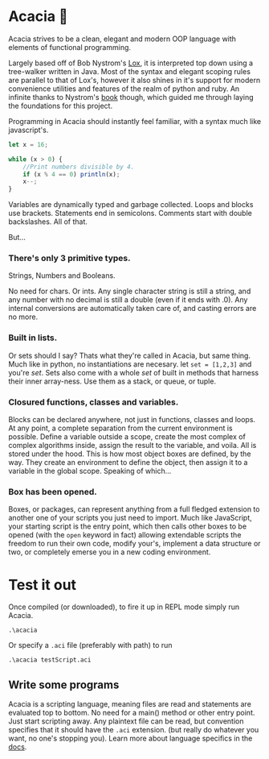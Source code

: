 # Acacia 🌱
Acacia strives to be a clean, elegant and modern OOP language with elements of functional programming.

Largely based off of Bob Nystrom's [Lox](https://github.com/munificent/craftinginterpreters), it is interpreted top down using a tree-walker written in Java. Most of the syntax and elegant scoping rules are parallel to that of Lox's, however it also shines in it's support for modern convenience utilities and features of the realm of python and ruby. An infinite thanks to Nystrom's [book](http://craftinginterpreters.com/) though, which guided me through laying the foundations for this project.

Programming in Acacia should instantly feel familiar, with a syntax much like javascript's.
```javascript
let x = 16;

while (x > 0) {
    //Print numbers divisible by 4.
    if (x % 4 == 0) println(x);
    x--;
}
```

Variables are dynamically typed and garbage collected. Loops and blocks use brackets. Statements end in semicolons. Comments start with double backslashes. All of that.

But...
### There's only 3 primitive types.
Strings, Numbers and Booleans. 

No need for chars. Or ints. Any single character string is still a string, and any number with no decimal is still a double (even if it ends with .0). Any internal conversions are automatically taken care of, and casting errors are no more.

### Built in lists.
Or sets should I say? Thats what they're called in Acacia, but same thing. Much like in python, no instantiations are necesary. let `set = [1,2,3]` and you're *set*. Sets also come with a whole *set* of built in methods that harness their inner array-ness. Use them as a stack, or queue, or tuple.

### Closured functions, classes and variables.
Blocks can be declared anywhere, not just in functions, classes and loops. At any point, a complete separation from the current environment is possible. Define a variable outside a scope, create the most complex of complex algorithms inside, assign the result to the variable, and voila. All is stored under the hood. This is how most object boxes are defined, by the way. They create an environment to define the object, then assign it to a variable in the global scope. Speaking of which...

### Box has been opened.
Boxes, or packages, can represent anything from a full fledged extension to another one of your scripts you just need to import. Much like JavaScript, your starting script is the entry point, which then calls other boxes to be opened (with the `open` keyword in fact) allowing extendable scripts the freedom to run their own code, modify your's, implement a data structure or two, or completely emerse you in a new coding environment.

# Test it out
Once compiled (or downloaded), to fire it up in REPL mode simply run Acacia.
```
.\acacia
```

Or specify a `.aci` file (preferably with path) to run
```
.\acacia testScript.aci
```

## Write some programs
Acacia is a scripting language, meaning files are read and statements are evaluated top to bottom. No need for a main() method or other entry point. Just start scripting away. Any plaintext file can be read, but convention specifies that it should have the `.aci` extension. (but really do whatever you want, no one's stopping you).
Learn more about language specifics in the [docs](DOCS.md).
